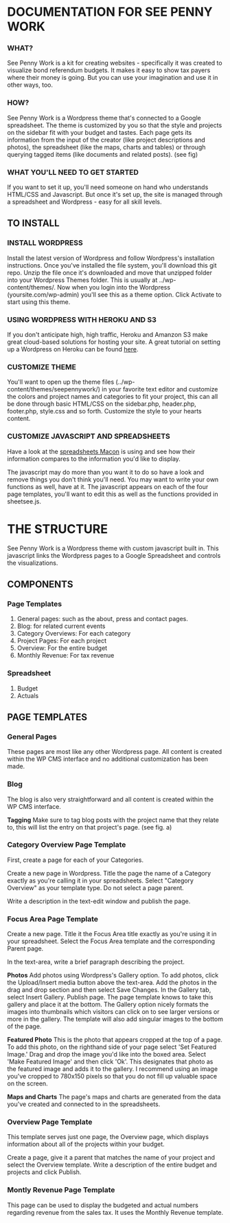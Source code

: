# DOCUMENTATION FOR SEE PENNY WORK
### WHAT?
See Penny Work is a kit for creating websites - specifically it was created to visualize bond referendum budgets. It makes it easy to show tax payers where their money is going. But you can use your imagination and use it in other ways, too.

### HOW?
See Penny Work is a Wordpress theme that's connected to a Google spreadsheet. The theme is customized by you so that the style and projects on the sidebar fit with your budget and tastes. Each page gets its information from the input of the creator (like project descriptions and photos), the spreadsheet (like the maps, charts and tables) or through querying tagged items (like documents and related posts). (see fig)

### WHAT YOU'LL NEED TO GET STARTED
If you want to set it up, you'll need someone on hand who understands HTML/CSS and Javascript. But once it's set up, the site is managed through a spreadsheet and Wordpress - easy for all skill levels. 

## TO INSTALL

### INSTALL WORDPRESS 
Install the latest version of Wordpress and follow Wordpress's installation instructions. Once you've installed the file system, you'll download this git repo. Unzip the file once it's downloaded and move that unzipped folder into your Wordpress Themes folder. This is usually at ../wp-content/themes/. Now when you login into the Wordpress (yoursite.com/wp-admin) you'll see this as a theme option. Click Activate to start using this theme.

### USING WORDPRESS WITH HEROKU AND S3
If you don't anticipate high, high traffic, Heroku and Amanzon S3 make great cloud-based solutions for hosting your site. A great tutorial on setting up a Wordpress on Heroku can be found [here]().

### CUSTOMIZE THEME
You'll want to open up the theme files (../wp-content/themes/seepennywork/) in your favorite text editor and customize the colors and project names and categories to fit your project, this can all be done through basic HTML/CSS on the sidebar.php, header.php, footer.php, style.css and so forth. Customize the style to your hearts content.

### CUSTOMIZE JAVASCRIPT AND SPREADSHEETS
Have a look at the [spreadsheets Macon]() is using and see how their information compares to the information you'd like to display. 	 

The javascript may do more than you want it to do so have a look and remove things you don't think you'll need. You may want to write your own functions as well, have at it. The javascript appears on each of the four page templates, you'll want to edit this as well as the functions provided in sheetsee.js.


# THE STRUCTURE
See Penny Work is a Wordpress theme with custom javascript built in. This javascript links the Wordpress pages to a Google Spreadsheet and controls the visualizations.

## COMPONENTS
### Page Templates
1. General pages: such as the about, press and contact pages.
2. Blog: for related current events
3. Category Overviews: For each category
4. Project Pages: For each project
5. Overview: For the entire budget
6. Monthly Revenue: For tax revenue

### Spreadsheet
1. Budget
2. Actuals

## PAGE TEMPLATES

### General Pages
These pages are most like any other Wordpress page. All content is created within the WP CMS interface and no additional customization has been made. 

### Blog
The blog is also very straightforward and all content is created within the WP CMS interface.

**Tagging**
Make sure to tag blog posts with the project name that they relate to, this will list the entry on that project's page.
(see fig. a)

### Category Overview Page Template
First, create a page for each of your Categories.
 
Create a new page in Wordpress. Title the page the name of a Category exactly as you're calling it in your spreadsheets. Select "Category Overview" as your template type. Do not select a page parent. 

Write a description in the text-edit window and publish the page.

### Focus Area Page Template
Create a new page. Title it the Focus Area title exactly as you're using it in your spreadsheet. Select the Focus Area template and the corresponding Parent page. 

In the text-area, write a brief paragraph describing the project. 

**Photos**
Add photos using Wordpress's Gallery option. To add photos, click the Upload/Insert media button above the text-area. Add the photos in the drag and drop section and then select Save Changes. In the Gallery tab, select Insert Gallery. Publish page. The page template knows to take this gallery and place it at the bottom. The Gallery option nicely formats the images into thumbnails which visitors can click on to see larger versions or more in the gallery. The template will also add singular images to the bottom of the page.

**Featured Photo**
This is the photo that appears cropped at the top of a page. To add this photo, on the righthand side of your page select 'Set Featured Image.' Drag and drop the image you'd like into the boxed area. Select 'Make Featured Image' and then click 'Ok'. This designates that photo as the featured image and adds it to the gallery. I recommend using an image you've cropped to 780x150 pixels so that you do not fill up valuable space on the screen.

**Maps and Charts**
The page's maps and charts are generated from the data you've created and connected to in the spreadsheets.

### Overview Page Template
This template serves just one page, the Overview page, which displays information about all of the projects within your budget. 

Create a page, give it a parent that matches the name of your project and select the Overview template. Write a description of the entire budget and projects and click Publish.

### Montly Revenue Page Template
This page can be used to display the budgeted and actual numbers regarding revenue from the sales tax. It uses the Monthly Revenue template.




